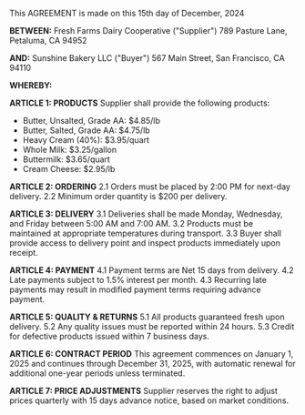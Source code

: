 This AGREEMENT is made on this 15th day of December, 2024

**BETWEEN:**
Fresh Farms Dairy Cooperative ("Supplier")
789 Pasture Lane, Petaluma, CA 94952

**AND:**
Sunshine Bakery LLC ("Buyer")
567 Main Street, San Francisco, CA 94110

**WHEREBY:**

**ARTICLE 1: PRODUCTS**
Supplier shall provide the following products:
- Butter, Unsalted, Grade AA: $4.85/lb
- Butter, Salted, Grade AA: $4.75/lb
- Heavy Cream (40%): $3.95/quart
- Whole Milk: $3.25/gallon
- Buttermilk: $3.65/quart
- Cream Cheese: $2.95/lb

**ARTICLE 2: ORDERING**
2.1 Orders must be placed by 2:00 PM for next-day delivery.
2.2 Minimum order quantity is $200 per delivery.

**ARTICLE 3: DELIVERY**
3.1 Deliveries shall be made Monday, Wednesday, and Friday between 5:00 AM and 7:00 AM.
3.2 Products must be maintained at appropriate temperatures during transport.
3.3 Buyer shall provide access to delivery point and inspect products immediately upon receipt.

**ARTICLE 4: PAYMENT**
4.1 Payment terms are Net 15 days from delivery.
4.2 Late payments subject to 1.5% interest per month.
4.3 Recurring late payments may result in modified payment terms requiring advance payment.

**ARTICLE 5: QUALITY & RETURNS**
5.1 All products guaranteed fresh upon delivery.
5.2 Any quality issues must be reported within 24 hours.
5.3 Credit for defective products issued within 7 business days.

**ARTICLE 6: CONTRACT PERIOD**
This agreement commences on January 1, 2025 and continues through December 31, 2025, with automatic renewal for additional one-year periods unless terminated.

**ARTICLE 7: PRICE ADJUSTMENTS**
Supplier reserves the right to adjust prices quarterly with 15 days advance notice, based on market conditions.
